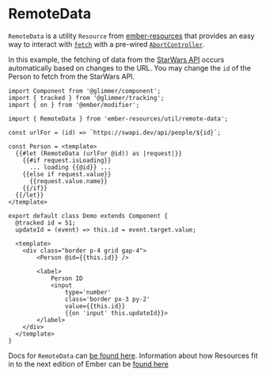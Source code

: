 # RemoteData

`RemoteData` is a utility `Resource` from [ember-resources][gh-resources]
that provides an easy way to interact with [`fetch`][mdn-fetch]
with a pre-wired [`AbortController`][mdn-AbortController].

In this example, the fetching of data from the [StarWars API][swapi] occurs
automatically based on changes to the URL.
You may change the `id` of the Person to fetch from the StarWars API.

```gjs live
import Component from '@glimmer/component';
import { tracked } from '@glimmer/tracking';
import { on } from '@ember/modifier';

import { RemoteData } from 'ember-resources/util/remote-data';

const urlFor = (id) => `https://swapi.dev/api/people/${id}`;

const Person = <template>
  {{#let (RemoteData (urlFor @id)) as |request|}}
    {{#if request.isLoading}}
      ... loading {{@id}} ...
    {{else if request.value}}
      {{request.value.name}}
    {{/if}}
  {{/let}}
</template>

export default class Demo extends Component {
  @tracked id = 51;
  updateId = (event) => this.id = event.target.value;

  <template>
    <div class="border p-4 grid gap-4">
        <Person @id={{this.id}} />

        <label>
            Person ID
            <input
                type='number'
                class='border px-3 py-2'
                value={{this.id}}
                {{on 'input' this.updateId}}>
        </label>
    </div>
  </template>
}
```

Docs for `RemoteData` can [be found here][docs-remote-data].
Information about how Resources fit in to the next edition of Ember can be [found here][polaris-reactivity]

[gh-resources]: https://github.com/nullvoxpopuli/ember-resources
[mdn-fetch]: https://developer.mozilla.org/en-US/docs/Web/API/Fetch_API/Using_Fetch
[mdn-AbortController]: https://developer.mozilla.org/en-US/docs/Web/API/AbortController
[docs-remote-data]: https://ember-resources.pages.dev/modules/util_remote_data
[polaris-reactivity]: https://wycats.github.io/polaris-sketchwork/reactivity.html
[swapi]: https://swapi.dev/
